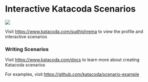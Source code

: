 # Interactive Katacoda Scenarios

[![](http://shields.katacoda.com/katacoda/sudhishrema/count.svg)](https://www.katacoda.com/sudhishrema "Get your profile on Katacoda.com")

Visit https://www.katacoda.com/sudhishrema to view the profile and interactive scenarios

### Writing Scenarios
Visit https://www.katacoda.com/docs to learn more about creating Katacoda scenarios

For examples, visit https://github.com/katacoda/scenario-example
